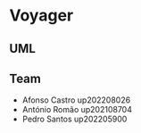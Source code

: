 # Voyager

## UML

## Team

- Afonso Castro up202208026
- António Romão up202108704
- Pedro Santos up202205900
